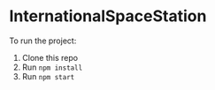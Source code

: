 # InternationalSpaceStation

To run the project:

1. Clone this repo
2. Run `npm install`
3. Run `npm start`
